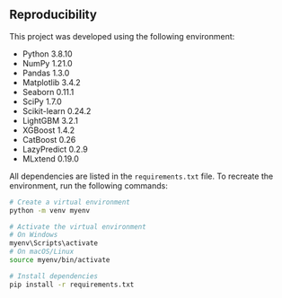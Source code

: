 ## Reproducibility

This project was developed using the following environment:

- Python 3.8.10
- NumPy 1.21.0
- Pandas 1.3.0
- Matplotlib 3.4.2
- Seaborn 0.11.1
- SciPy 1.7.0
- Scikit-learn 0.24.2
- LightGBM 3.2.1
- XGBoost 1.4.2
- CatBoost 0.26
- LazyPredict 0.2.9
- MLxtend 0.19.0

All dependencies are listed in the `requirements.txt` file. To recreate the environment, run the following commands:

```sh
# Create a virtual environment
python -m venv myenv

# Activate the virtual environment
# On Windows
myenv\Scripts\activate
# On macOS/Linux
source myenv/bin/activate

# Install dependencies
pip install -r requirements.txt
